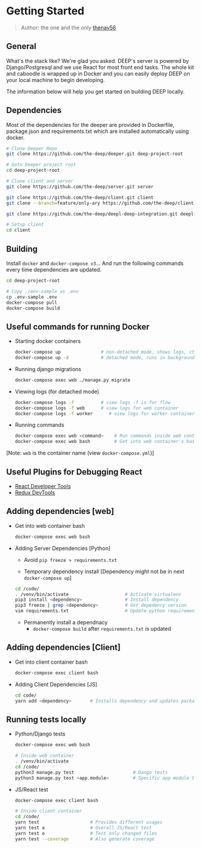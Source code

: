 # Getting Started

> Author: the one and the only [thenav56](https://github.com/thenav56)

## General
What's the stack like? We're glad you asked. DEEP's server is powered by
Django/Postgresql and we use React for most front end tasks. The whole kit and
caboodle is wrapped up in Docker and you can easily deploy DEEP on your local
machine to begin developing. 

The information below will help you get started on building DEEP locally.

## Dependencies
Most of the dependencies for the deeper are provided in Dockerfile,
package.json and requirements.txt which are installed automatically using
docker.

```bash
# Clone Deeper Repo
git clone https://github.com/the-deep/deeper.git deep-project-root

# Goto Deeper project root
cd deep-project-root

# Clone client and server
git clone https://github.com/the-deep/server.git server

git clone https://github.com/the-deep/client.git client
git clone --branch=feature/only-ary https://github.com/the-deep/client.git ./ary-only-client

git clone https://github.com/the-deep/deepl-deep-integration.git deepl-service

# Setup client
cd client
```


## Building

Install `docker` and `docker-compose v3`...
And run the following commands every time dependencies are updated.

```bash
cd deep-project-root

# Copy ./env-sample as .env
cp .env-sample .env
docker-compose pull
docker-compose build
```

## Useful commands for running Docker

- Starting docker containers

    ```bash
    docker-compose up               # non-detached mode, shows logs, ctrl+c to exit
    docker-compose up -d            # detached mode, runs in background
    ```
- Running django migrations
    ```bash
    docker-compose exec web ./manage.py migrate
    ```

- Viewing logs (for detached mode)

    ```bash
    docker-compose logs -f          # view logs -f is for flow
    docker-compose logs -f web      # view logs for web container
    docker-compose logs -f worker      # view logs for worker container
    ```

- Running commands

    ```bash
    docker-compose exec web <command>    # Run commands inside web container
    docker-compose exec web bash         # Get into web container's bash
    ```

[Note: `web` is the container name (view `docker-compose.yml`)]

## Useful Plugins for Debugging React

- [React Developer Tools](https://chrome.google.com/webstore/detail/react-developer-tools/fmkadmapgofadopljbjfkapdkoienihi?hl=en)
- [Redux DevTools](https://chrome.google.com/webstore/detail/redux-devtools/lmhkpmbekcpmknklioeibfkpmmfibljd?hl=en)

## Adding dependencies [web]

- Get into web container bash

    ```bash
    docker-compose exec web bash
    ```

- Adding Server Dependencies [Python]

    - Avoid `pip freeze > requirements.txt`

    - Temporary dependency install [Dependency might not be in next `docker-compose up`]
    ```bash
    cd /code/
    . /venv/bin/activate                     # Activate virtualenv
    pip3 install <dependency>                # Install dependency
    pip3 freeze | grep <dependency>          # Get depedency version
    vim requirements.txt                     # Update python requirements [This will exist in next up]
    ```
    - Permanently install a dependnacy
        - `docker-compose build` after `requirements.txt` is updated

## Adding dependencies [Client]

- Get into client container bash

    ```bash
    docker-compose exec client bash
    ```

- Adding Client Dependencies [JS]

    ```bash
    cd code/
    yarn add <dependency>       # Installs dependency and updates package.json and yarn.lock
    ```

## Running tests locally

- Python/Django tests
    ```bash
    docker-compose exec web bash

    # Inside web container
    . /venv/bin/activate
    cd /code/
    python3 manage.py test                      # Dango tests
    python3 manage.py test <app.module>         # Specific app module test
    ```

- JS/React test
    ```bash
    docker-compose exec client bash

    # Inside client container
    cd /code/
    yarn test                   # Provides different usages
    yarn test a                 # Overall JS/React test
    yarn test o                 # Test only changed files
    yarn test --coverage        # Also generate coverage
    ```

